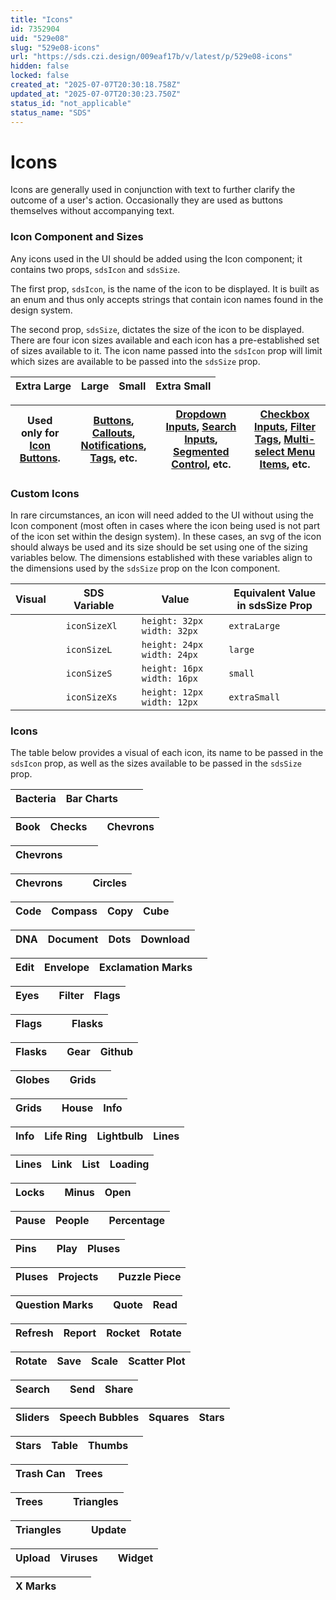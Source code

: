 ```yaml
---
title: "Icons"
id: 7352904
uid: "529e08"
slug: "529e08-icons"
url: "https://sds.czi.design/009eaf17b/v/latest/p/529e08-icons"
hidden: false
locked: false
created_at: "2025-07-07T20:30:18.758Z"
updated_at: "2025-07-07T20:30:23.750Z"
status_id: "not_applicable"
status_name: "SDS"
---
```


# Icons

Icons are generally used in conjunction with text to further clarify the outcome of a user's action. Occasionally they are used as buttons themselves without accompanying text. 

### Icon Component and Sizes

Any icons used in the UI should be added using the Icon component; it contains two props, `sdsIcon` and `sdsSize`.

The first prop, `sdsIcon`, is the name of the icon to be displayed. It is built as an enum and thus only accepts strings that contain icon names found in the design system.

The second prop, `sdsSize`, dictates the size of the icon to be displayed. There are four icon sizes available and each icon has a pre-established set of sizes available to it. The icon name passed into the `sdsIcon` prop will limit which sizes are available to be passed into the `sdsSize` prop.

| **Extra Large** | **Large** | **Small** | **Extra Small** |
| --- | --- | --- | --- |

| Used only for [Icon Buttons](https://sds.czi.design/009eaf17b/v/0/p/47778c-buttons/t/73bd73). | [Buttons](https://sds.czi.design/009eaf17b/p/47778c), [Callouts](https://sds.czi.design/009eaf17b/p/72e266), [Notifications](https://sds.czi.design/009eaf17b/p/56981d), [Tags](https://sds.czi.design/009eaf17b/p/39dc34), etc. | [Dropdown Inputs](https://sds.czi.design/009eaf17b/p/1004b1), [Search Inputs](https://sds.czi.design/009eaf17b/v/0/p/1596f8-field-inputs/t/70a4ba), [Segmented Control](https://sds.czi.design/009eaf17b/p/16c065), etc. | [Checkbox Inputs](https://sds.czi.design/009eaf17b/v/0/p/548a3d-control-inputs/t/70a4ba), [Filter Tags](https://sds.czi.design/009eaf17b/v/0/p/39dc34-tags/t/70a4ba), [Multi-select Menu Items](https://sds.czi.design/009eaf17b/v/0/p/42bdf2-dropdown-menus/t/66d4e3), etc. |
| --- | --- | --- | --- |

### Custom Icons

In rare circumstances, an icon will need added to the UI without using the Icon component (most often in cases where the icon being used is not part of the icon set within the design system). In these cases, an svg of the icon should always be used and its size should be set using one of the sizing variables below. The dimensions established with these variables align to the dimensions used by the `sdsSize` prop on the Icon component.

| **Visual** |   | **SDS Variable** |   | **Value** |   | **Equivalent Value in sdsSize Prop** |
| --- | --- | --- | --- | --- | --- | --- |
|  |   | `iconSizeXl` |   | `height: 32px` `width: 32px` |   | `extraLarge` |
|  |   | `iconSizeL` |   | `height: 24px` `width: 24px` |   | `large`  |
|  |   | `iconSizeS` |   | `height: 16px` `width: 16px` |   | `small` |
|  |   | `iconSizeXs` |   | `height: 12px` `width: 12px` |   | `extraSmall` |

### Icons

The table below provides a visual of each icon, its name to be passed in the `sdsIcon` prop, as well as the sizes available to be passed in the `sdsSize` prop.

| **Bacteria** | **Bar Charts** |   |   |
| --- | --- | --- | --- |

| **Book** | **Checks** |   | **Chevrons** |
| --- | --- | --- | --- |

| **Chevrons** |   |   |   |
| --- | --- | --- | --- |

| **Chevrons** |   |   | **Circles** |
| --- | --- | --- | --- |

| **Code** | **Compass** | **Copy** | **Cube** |
| --- | --- | --- | --- |

| **DNA** | **Document** | **Dots** | **Download** |
| --- | --- | --- | --- |

| **Edit** | **Envelope** | **Exclamation Marks** |   |
| --- | --- | --- | --- |

| **Eyes** |   | **Filter** | **Flags** |
| --- | --- | --- | --- |

| **Flags** |   |   | **Flasks** |
| --- | --- | --- | --- |

| **Flasks** |   | **Gear** | **Github** |
| --- | --- | --- | --- |

| **Globes** |   | **Grids** |   |
| --- | --- | --- | --- |

| **Grids** |   | **House** | **Info** |
| --- | --- | --- | --- |

| **Info** | **Life Ring** | **Lightbulb** | **Lines** |
| --- | --- | --- | --- |

| **Lines** | **Link** | **List** | **Loading** |
| --- | --- | --- | --- |

| **Locks** |   | **Minus** | **Open** |
| --- | --- | --- | --- |

| **Pause** | **People** |   | **Percentage** |
| --- | --- | --- | --- |

| **Pins** |   | **Play** | **Pluses** |
| --- | --- | --- | --- |

| **Pluses** | **Projects** |   | **Puzzle Piece** |
| --- | --- | --- | --- |

| **Question Marks** |   | **Quote** | **Read** |
| --- | --- | --- | --- |

| **Refresh** | **Report** | **Rocket** | **Rotate** |
| --- | --- | --- | --- |

| **Rotate** | **Save** | **Scale** | **Scatter Plot** |
| --- | --- | --- | --- |

| **Search** |   | **Send** | **Share** |
| --- | --- | --- | --- |

| **Sliders** | **Speech Bubbles** | **Squares** | **Stars** |
| --- | --- | --- | --- |

| **Stars** | **Table** | **Thumbs** |   |
| --- | --- | --- | --- |

| **Trash Can** | **Trees** |   |   |
| --- | --- | --- | --- |

| **Trees** |   |   | **Triangles** |
| --- | --- | --- | --- |

| **Triangles** |   |   | **Update** |
| --- | --- | --- | --- |

| **Upload** | **Viruses** |   | **Widget** |
| --- | --- | --- | --- |

| **X Marks** |   |   |   |
| --- | --- | --- | --- |

